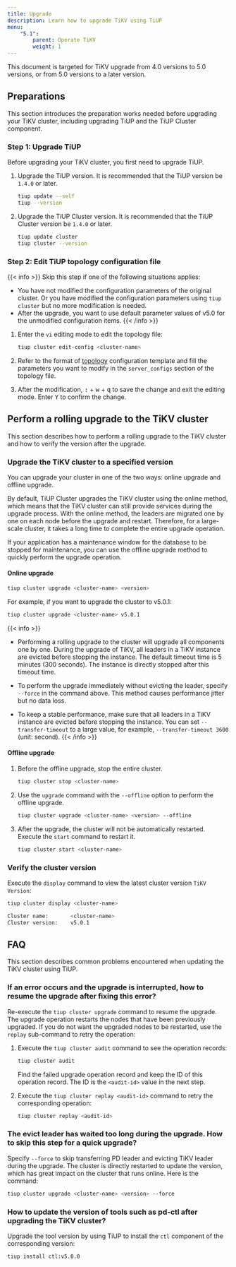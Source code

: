 ```yaml
---
title: Upgrade
description: Learn how to upgrade TiKV using TiUP
menu:
    "5.1":
        parent: Operate TiKV
        weight: 1
---
```


This document is targeted for TiKV upgrade from 4.0 versions to 5.0 versions, or from 5.0 versions to a later version.

## Preparations

This section introduces the preparation works needed before upgrading your TiKV cluster, including upgrading TiUP and the TiUP Cluster component.

### Step 1: Upgrade TiUP

Before upgrading your TiKV cluster, you first need to upgrade TiUP.

1. Upgrade the TiUP version. It is recommended that the TiUP version be `1.4.0` or later.

    ```bash
    tiup update --self
    tiup --version
    ```

2. Upgrade the TiUP Cluster version. It is recommended that the TiUP Cluster version be `1.4.0` or later.

    ```bash
    tiup update cluster
    tiup cluster --version
    ```

### Step 2: Edit TiUP topology configuration file

{{< info >}}
Skip this step if one of the following situations applies:

+ You have not modified the configuration parameters of the original cluster. Or you have modified the configuration parameters using `tiup cluster` but no more modification is needed.
+ After the upgrade, you want to use default parameter values of v5.0 for the unmodified configuration items.
{{< /info >}}

1. Enter the `vi` editing mode to edit the topology file:

    ```bash
    tiup cluster edit-config <cluster-name>
    ```

2. Refer to the format of [topology](https://github.com/pingcap/tiup/blob/release-1.4/embed/templates/examples/topology.example.yaml) configuration template and fill the parameters you want to modify in the `server_configs` section of the topology file.

3. After the modification, <kbd>:</kbd> + <kbd>w</kbd> + <kbd>q</kbd> to save the change and exit the editing mode. Enter <kbd>Y</kbd> to confirm the change.

## Perform a rolling upgrade to the TiKV cluster

This section describes how to perform a rolling upgrade to the TiKV cluster and how to verify the version after the upgrade.

### Upgrade the TiKV cluster to a specified version

You can upgrade your cluster in one of the two ways: online upgrade and offline upgrade.

By default, TiUP Cluster upgrades the TiKV cluster using the online method, which means that the TiKV cluster can still provide services during the upgrade process. With the online method, the leaders are migrated one by one on each node before the upgrade and restart. Therefore, for a large-scale cluster, it takes a long time to complete the entire upgrade operation.

If your application has a maintenance window for the database to be stopped for maintenance, you can use the offline upgrade method to quickly perform the upgrade operation.

#### Online upgrade

```bash
tiup cluster upgrade <cluster-name> <version>
```

For example, if you want to upgrade the cluster to v5.0.1:

```bash
tiup cluster upgrade <cluster-name> v5.0.1
```

{{< info >}}
+ Performing a rolling upgrade to the cluster will upgrade all components one by one. During the upgrade of TiKV, all leaders in a TiKV instance are evicted before stopping the instance. The default timeout time is 5 minutes (300 seconds). The instance is directly stopped after this timeout time.

+ To perform the upgrade immediately without evicting the leader, specify `--force` in the command above. This method causes performance jitter but no data loss.

+ To keep a stable performance, make sure that all leaders in a TiKV instance are evicted before stopping the instance. You can set `--transfer-timeout` to a large value, for example, `--transfer-timeout 3600` (unit: second).
{{< /info >}}

#### Offline upgrade

1. Before the offline upgrade, stop the entire cluster.

    ```bash
    tiup cluster stop <cluster-name>
    ```

2. Use the `upgrade` command with the `--offline` option to perform the offline upgrade.

    ```bash
    tiup cluster upgrade <cluster-name> <version> --offline
    ```

3. After the upgrade, the cluster will not be automatically restarted. Execute the `start` command to restart it.

    ```bash
    tiup cluster start <cluster-name>
    ```

### Verify the cluster version

Execute the `display` command to view the latest cluster version `TiKV Version`:

```bash
tiup cluster display <cluster-name>

Cluster name:       <cluster-name>
Cluster version:    v5.0.1
```

## FAQ

This section describes common problems encountered when updating the TiKV cluster using TiUP.

### If an error occurs and the upgrade is interrupted, how to resume the upgrade after fixing this error?

Re-execute the `tiup cluster upgrade` command to resume the upgrade. The upgrade operation restarts the nodes that have been previously upgraded. If you do not want the upgraded nodes to be restarted, use the `replay` sub-command to retry the operation:

1. Execute the `tiup cluster audit` command to see the operation records:

    ```bash
    tiup cluster audit
    ```

    Find the failed upgrade operation record and keep the ID of this operation record. The ID is the `<audit-id>` value in the next step.

2. Execute the `tiup cluster replay <audit-id>` command to retry the corresponding operation:

    ```bash
    tiup cluster replay <audit-id>
    ```

### The evict leader has waited too long during the upgrade. How to skip this step for a quick upgrade?

Specify `--force` to skip transferring PD leader and evicting TiKV leader during the upgrade. The cluster is directly restarted to update the version, which has great impact on the cluster that runs online. Here is the command:

```bash
tiup cluster upgrade <cluster-name> <version> --force
```

### How to update the version of tools such as pd-ctl after upgrading the TiKV cluster?

Upgrade the tool version by using TiUP to install the `ctl` component of the corresponding version:

```bash
tiup install ctl:v5.0.0
```

